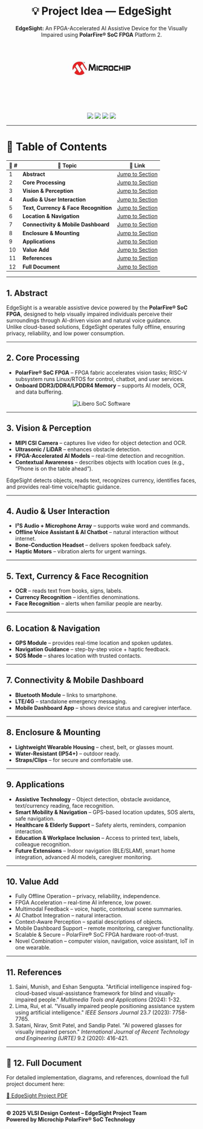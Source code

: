 <div align="center">

  <h1>💡 Project Idea — EdgeSight</h1>
  
  <p>
    <b>EdgeSight:</b> An FPGA-Accelerated AI Assistive Device for the Visually Impaired  
    using <b>PolarFire® SoC FPGA</b> Platform 2.
  </p>

  <a href="https://www.microchip.com/" target="_blank">
    <img src="../Tool Installation & Setup Guide/Images/mic.png" width="200" alt="Microchip Technology logo">
  </a>

  <br><br>
  <img src="https://img.shields.io/badge/Project-EdgeSight_AI_Assistive_Device-green?style=for-the-badge" />
  <img src="https://img.shields.io/badge/Platform-PolarFire®_SoC-red?style=for-the-badge" />
  <img src="https://img.shields.io/badge/Focus-Vision_&_Navigation-blue?style=for-the-badge" />
  <img src="https://img.shields.io/badge/Type-Wearable_Device-orange?style=for-the-badge" />

</div>

---
# 📘 Table of Contents

| 🔢 # | 📂 Topic | 🔗 Link |
|------|----------|---------|
| 1 | **Abstract** | [Jump to Section](#1-abstract) |
| 2 | **Core Processing** | [Jump to Section](#2-core-processing) |
| 3 | **Vision & Perception** | [Jump to Section](#3-vision--perception) |
| 4 | **Audio & User Interaction** | [Jump to Section](#4-audio--user-interaction) |
| 5 | **Text, Currency & Face Recognition** | [Jump to Section](#5-text-currency--face-recognition) |
| 6 | **Location & Navigation** | [Jump to Section](#6-location--navigation) |
| 7 | **Connectivity & Mobile Dashboard** | [Jump to Section](#7-connectivity--mobile-dashboard) |
| 8 | **Enclosure & Mounting** | [Jump to Section](#8-enclosure--mounting) |
| 9 | **Applications** | [Jump to Section](#9-applications) |
| 10 | **Value Add** | [Jump to Section](#10-value-add) |
| 11 | **References** | [Jump to Section](#11-references) |
| 12 | **Full Document** | [Jump to Section](#12-full-document) |


---

##  1. Abstract

EdgeSight is a wearable assistive device powered by the **PolarFire® SoC FPGA**, designed to help visually impaired individuals perceive their surroundings through AI-driven vision and natural voice guidance.  
Unlike cloud-based solutions, EdgeSight operates fully offline, ensuring privacy, reliability, and low power consumption.

---

## 2. Core Processing

- **PolarFire® SoC FPGA** – FPGA fabric accelerates vision tasks; RISC-V subsystem runs Linux/RTOS for control, chatbot, and user services.  
- **Onboard DDR3/DDR4/LPDDR4 Memory** – supports AI models, OCR, and data buffering.

<p align="center">
  <img src="./Images/block.png" alt="Libero SoC Software" width="400">
</p>


---

##  3. Vision & Perception

- **MIPI CSI Camera** – captures live video for object detection and OCR.  
- **Ultrasonic / LiDAR** – enhances obstacle detection.  
- **FPGA-Accelerated AI Models** – real-time detection and recognition.  
- **Contextual Awareness** – describes objects with location cues (e.g., “Phone is on the table ahead”).  

EdgeSight detects objects, reads text, recognizes currency, identifies faces, and provides real-time voice/haptic guidance.

---

## 4. Audio & User Interaction

- **I²S Audio + Microphone Array** – supports wake word and commands.  
- **Offline Voice Assistant & AI Chatbot** – natural interaction without internet.  
- **Bone-Conduction Headset** – delivers spoken feedback safely.  
- **Haptic Motors** – vibration alerts for urgent warnings.

---

## 5. Text, Currency & Face Recognition

- **OCR** – reads text from books, signs, labels.  
- **Currency Recognition** – identifies denominations.  
- **Face Recognition** – alerts when familiar people are nearby.

---

## 6. Location & Navigation

- **GPS Module** – provides real-time location and spoken updates.  
- **Navigation Guidance** – step-by-step voice + haptic feedback.  
- **SOS Mode** – shares location with trusted contacts.

---

## 7. Connectivity & Mobile Dashboard

- **Bluetooth Module** – links to smartphone.  
- **LTE/4G** – standalone emergency messaging.  
- **Mobile Dashboard App** – shows device status and caregiver interface.

---

## 8. Enclosure & Mounting

- **Lightweight Wearable Housing** – chest, belt, or glasses mount.  
- **Water-Resistant (IP54+)** – outdoor ready.  
- **Straps/Clips** – for secure and comfortable use.

---

## 9. Applications

- **Assistive Technology** – Object detection, obstacle avoidance, text/currency reading, face recognition.  
- **Smart Mobility & Navigation** – GPS-based location updates, SOS alerts, safe navigation.  
- **Healthcare & Elderly Support** – Safety alerts, reminders, companion interaction.  
- **Education & Workplace Inclusion** – Access to printed text, labels, colleague recognition.  
- **Future Extensions** – Indoor navigation (BLE/SLAM), smart home integration, advanced AI models, caregiver monitoring.

---

## 10. Value Add

- Fully Offline Operation – privacy, reliability, independence.  
- FPGA Acceleration – real-time AI inference, low power.  
- Multimodal Feedback – voice, haptic, contextual scene summaries.  
- AI Chatbot Integration – natural interaction.  
- Context-Aware Perception – spatial descriptions of objects.  
- Mobile Dashboard Support – remote monitoring, caregiver functionality.  
- Scalable & Secure – PolarFire® SoC FPGA hardware root-of-trust.  
- Novel Combination – computer vision, navigation, voice assistant, IoT in one wearable.

---

## 11. References

1. Saini, Munish, and Eshan Sengupta. "Artificial intelligence inspired fog-cloud-based visual-assistance framework for blind and visually-impaired people." *Multimedia Tools and Applications* (2024): 1-32.  
2. Lima, Rui, et al. "Visually impaired people positioning assistance system using artificial intelligence." *IEEE Sensors Journal* 23.7 (2023): 7758-7765.  
3. Satani, Nirav, Smit Patel, and Sandip Patel. "AI powered glasses for visually impaired person." *International Journal of Recent Technology and Engineering (IJRTE)* 9.2 (2020): 416-421.

---

## 📄 12. Full Document

For detailed implementation, diagrams, and references, download the full project document here:  

[📄 EdgeSight Project PDF](https://drive.google.com/drive/u/0/folders/1FIVgsAOExy2SdsFKW16vbVn_Unv2nVoY)


---


**© 2025 VLSI Design Contest – EdgeSight Project Team**  
**Powered by Microchip PolarFire® SoC Technology**

</div>


